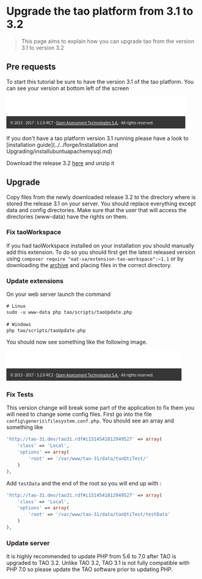 <!--
created_at: '2017-10-30 13:49:42'
tags:
    - 'Developer Guide'
    - 'Installation and Upgrading'
-->

# Upgrade the tao platform from 3.1 to 3.2

> This page aims to explain how you can upgrade tao from the version 3.1 to version 3.2

## Pre requests

To start this tutorial be sure to have the version 3.1 of the tao platform.
You can see your version at bottom left of the screen

![release 3.1 footer](../resources/release3.2/release3-1.png)

If you don't have a tao platform version 3.1 running please have a look to [installation guide](../../forge/Installation and Upgrading/installubuntuapachemysql.md)


Download the release 3.2 [here](https://www.taotesting.com/get-tao/official-tao-packages) and unzip it

## Upgrade

Copy files from the newly downloaded release 3.2 to the directory where is stored the release 3.1 on your server.
You should replace everything except data and config directories.
Make sure that the user that will access the directories (www-data) have the rights on them.

### Fix taoWorkspace

If you had taoWorkspace installed on your installation you should manually add this extension.
To do so you should first get the latest released version using `composer require "oat-sa/extension-tao-workspace":~1.1` or by downloading the [archive](https://github.com/oat-sa/extension-tao-workspace/releases) and placing files in the correct directory.

### Update extensions
On your web server launch the command 
```
# Linux
sudo -u www-data php tao/scripts/taoUpdate.php

# Windows
php tao/scripts/taoUpdate.php
```

You should now see something like the following image.

![release 3.2 footer](../resources/release3.2/release3-2.png)

### Fix Tests

This version change will break some part of the application to fix them you will need to change some config files.
First go into the file `config\generis\filesystem.conf.php`. You should see an array and something like 
```php
'http://tao-31.dev/tao31.rdf#i1514541812949527' => array(
    'class' => 'Local',
    'options' => array(
        'root' => '/var/www/tao-31/data/taoQtiTest/'
    )
),
```
Add `testData` and the end of the root so you will end up with : 
```php
'http://tao-31.dev/tao31.rdf#i1514541812949527' => array(
    'class' => 'Local',
    'options' => array(
        'root' => '/var/www/tao-31/data/taoQtiTest/testData'
    )
),
```

### Update server
It is highly recommended to update PHP from 5.6 to 7.0 after TAO is upgraded to TAO 3.2. Unlike TAO 3.2, TAO 3.1 is not fully compatible with PHP 7.0 so please update the TAO software prior to updating PHP.
